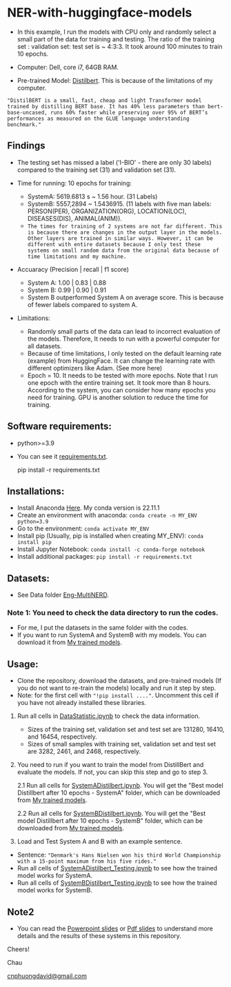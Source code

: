 # NER-with-huggingface-models

- In this example, I run the models with CPU only and randomly select a small part of the data for training and testing. The ratio of the training set : validation set: test set is ~ 4:3:3. It took around 100 minutes to train 10 epochs.

- Computer: Dell, core i7, 64GB RAM.
- Pre-trained Model: [Distilbert](https://huggingface.co/docs/transformers/model_doc/distilbert). This is because of the limitations of my computer.
  
`"DistilBERT is a small, fast, cheap and light Transformer model trained by distilling BERT base. It has 40% less parameters than bert-base-uncased, runs 60% faster while preserving over 95% of BERT’s performances as measured on the GLUE language understanding benchmark."`


## Findings
- The testing set has missed a label ('I-BIO' - there are only 30 labels) compared to the training set (31) and validation set (31).
- Time for running: 10 epochs for training: 
  - SystemA: 5619.6813 s ~ 1.56 hour. (31 Labels)
  - SystemB: 5557,2894 ~ 1.5436915. (11 labels with five man labels: PERSON(PER), ORGANIZATION(ORG), LOCATION(LOC), DISEASES(DIS),
ANIMAL(ANIM)).
  - `The times for training of 2 systems are not far different. This is because there are changes in the output layer in the models. Other layers are trained in similar ways. However, it can be different with entire datasets because I only test these systems on small random data from the original data because of time limitations and my machine.
`
- Accuaracy (Precision | recall | f1 score)
  - System A:	  1.00	 |  0.83 	| 0.88
  - System B:   0.99 |	0.90	|	0.91
  - System B outperformed System A on average score. This is because of fewer labels compared to system A. 

- Limitations: 
  - Randomly small parts of the data can lead to incorrect evaluation of the models. Therefore, It needs to run with a powerful computer for all datasets. 
  - Because of time limitations, I only tested on the default learning rate (example) from HuggingFace. It can change the learning rate with different optimizers like Adam. (See more here)
  - Epoch = 10. It needs to be tested with more epochs. Note that I run one epoch with the entire training set. It took more than 8 hours. According to the system, you can consider how many epochs you need for training. GPU is another solution to reduce the time for training. 


## Software requirements:
- python>=3.9
- You can see it [requirements.txt](./requirements.txt).

    pip install -r requirements.txt

## Installations:

- Install Anaconda [Here](https://docs.anaconda.com/free/anaconda/install/index.html). My conda version is 22.11.1
- Create an environment with anaconda: `conda create -n MY_ENV python=3.9`
- Go to the environment: `conda activate MY_ENV`
- Install pip (Usually, pip is installed when creating MY_ENV): `conda install pip` 
- Install Jupyter Notebook: `conda install -c conda-forge notebook`
- Install additional packages: `pip install -r requirements.txt`

## Datasets:
- See Data folder [Eng-MultiNERD](https://drive.google.com/drive/folders/1MvEsk6eiayAnWzAejcNYrEHXVVtbKUH1).

### Note 1: You need to check the data directory to run the codes. 
- For me, I put the datasets in the same folder with the codes.
- If you want to run SystemA and SystemB with my models. You can download it from [My trained models](https://drive.google.com/drive/folders/1P22n3j08eAsyvuBZU63mNEMdK9Dqj6et?usp=sharing).

## Usage:
- Clone the repository, download the datasets, and pre-trained models (If you do not want to re-train the models) locally and run it step by step.
- Note: for the first cell with `"!pip install ...."`. Uncomment this cell if you have not already installed these libraries.
  
1. Run all cells in [DataStatistic.ipynb](./DataStatistic.ipynb) to check the data information.
   
   - Sizes of the training set, validation set and test set are 131280, 16410, and 16454, respectively. 
   - Sizes of small samples with training set, validation set and test set are 3282, 2461, and 2468, respectively.
2. You need to run if you want to train the model from DistillBert and evaluate the models. If not, you can skip this step and go to step 3. 
   
   2.1 Run all cells for [SystemADistilbert.ipynb](./SystemADistilbert.ipynb). You will get the "Best model Distillbert after 10 epochs - SystemA" folder, which can be downloaded from [My trained models](https://drive.google.com/drive/folders/1P22n3j08eAsyvuBZU63mNEMdK9Dqj6et?usp=sharing).

   2.2 Run all cells for [SystemBDistilbert.ipynb](./SystemBDistilbert.ipynb). You will get the "Best model Distillbert after 10 epochs - SystemB" folder, which can be downloaded from [My trained models](https://drive.google.com/drive/folders/1P22n3j08eAsyvuBZU63mNEMdK9Dqj6et?usp=sharing).

3. Load and Test System A and B with an example sentence.
- Sentence: `"Denmark's	Hans Nielsen won his third World Championship with a 15-point maximum from his five rides."`
- Run all cells of [SystemADistilbert_Testing.ipynb](./SystemADistilbert_Testing.ipynb) to see how the trained model works for SystemA. 
- Run all cells of [SystemBDistilbert_Testing.ipynb](./SystemBDistilbert_Testing.ipynb) to see how the trained model works for SystemB. 

## Note2

- You can read the [Powerpoint slides](./Presentations_of_My_Examples.pptx) or  [Pdf slides](./Presentations_of_My_Examples.pdf) to understand more details and the results of these systems in this repository.

Cheers!
    
Chau

cnphuongdavid@gmail.com

